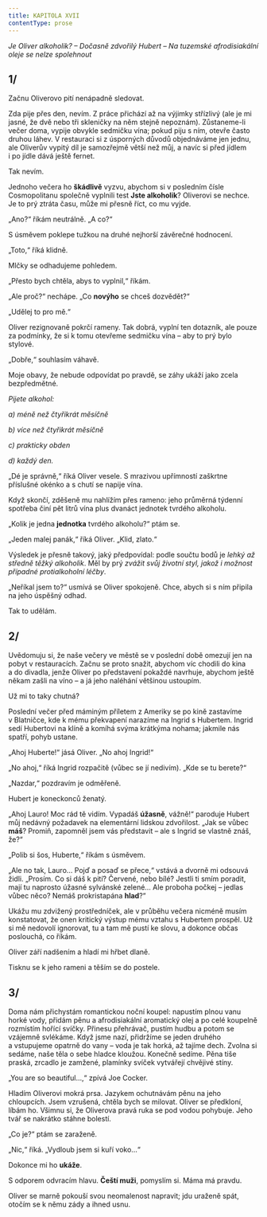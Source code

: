 ```yaml
---
title: KAPITOLA XVII
contentType: prose
---
```


_Je Oliver alkoholik? – Dočasně zdvořilý Hubert – Na tuzemské afrodisiakální oleje se nelze spolehnout_

## 1/

  

Začnu Oliverovo pití nenápadně sledovat.

Zda pije přes den, nevím. Z práce přichází až na výjimky střízlivý (ale je mi jasné, že dvě nebo tři skleničky na něm stejně nepoznám). Zůstaneme-li večer doma, vypije obvykle sedmičku vína; pokud piju s ním, otevře často druhou láhev. V restauraci si z úsporných důvodů objednáváme jen jednu, ale Oliverův vypitý díl je samozřejmě větší než můj, a navíc si před jídlem i po jídle dává ještě fernet.

Tak nevím.

Jednoho večera ho **škádlivě** vyzvu, abychom si v posledním čísle Cosmopolitanu společně vyplnili test **Jste alkoholik**? Oliverovi se nechce. Je to prý ztráta času, může mi přesně říct, co mu vyjde.

„Ano?“ říkám neutrálně. „A co?“

S úsměvem poklepe tužkou na druhé nejhorší závěrečné hodnocení.

„Toto,“ říká klidně.

Mlčky se odhadujeme pohledem.

„Přesto bych chtěla, abys to vyplnil,“ říkám.

„Ale proč?“ nechápe. „Co **novýho** se chceš dozvědět?“

„Udělej to pro mě.“

Oliver rezignovaně pokrčí rameny. Tak dobrá, vyplní ten dotazník, ale pouze za podmínky, že si k tomu otevřeme sedmičku vína – aby to prý bylo stylové.

„Dobře,“ souhlasím váhavě.

Moje obavy, že nebude odpovídat po pravdě, se záhy ukáží jako zcela bezpředmětné.

_Pijete alkohol:_

_a) méně než čtyřikrát měsíčně_

_b) více než čtyřikrát měsíčně_

_c) prakticky obden_

_d) každý den._

„Dé je správně,“ říká Oliver vesele. S mrazivou upřímností zaškrtne příslušné okénko a s chutí se napije vína.

Když skončí, zděšeně mu nahlížím přes rameno: jeho průměrná týdenní spotřeba činí pět litrů vína plus dvanáct jednotek tvrdého alkoholu.

„Kolik je jedna **jednotka** tvrdého alkoholu?“ ptám se.

„Jeden malej panák,“ říká Oliver. „Klid, zlato.“

Výsledek je přesně takový, jaký předpovídal: podle součtu bodů je _lehký až středně těžký alkoholik_. Měl by prý _zvážit svůj životní styl, jakož i možnost případné protialkoholní léčby_.

„Neříkal jsem to?“ usmívá se Oliver spokojeně. Chce, abych si s ním připila na jeho úspěšný odhad.

Tak to udělám.

## 2/

  

Uvědomuju si, že naše večery ve městě se v poslední době omezují jen na pobyt v restauracích. Začnu se proto snažit, abychom víc chodili do kina a do divadla, jenže Oliver po představení pokaždé navrhuje, abychom ještě někam zašli na víno – a já jeho naléhání většinou ustoupím.

Už mi to taky chutná?

Poslední večer před máminým příletem z Ameriky se po kině zastavíme v Blatničce, kde k mému překvapení narazíme na Ingrid s Hubertem. Ingrid sedí Hubertovi na klíně a komíhá svýma krátkýma nohama; jakmile nás spatří, pohyb ustane.

„Ahoj Huberte!“ jásá Oliver. „No ahoj Ingrid!“

„No ahoj,“ říká Ingrid rozpačitě (vůbec se jí nedivím). „Kde se tu berete?“

„Nazdar,“ pozdravím je odměřeně.

Hubert je koneckonců ženatý.

„Ahoj Lauro! Moc rád tě vidím. Vypadáš **úžasně**, vážně!“ paroduje Hubert můj nedávný požadavek na elementární lidskou zdvořilost. „Jak se vůbec **máš**? Promiň, zapomněl jsem vás představit – ale s Ingrid se vlastně znáš, že?“

„Polib si šos, Huberte,“ říkám s úsměvem.

„Ale no tak, Lauro… Pojď a posaď se přece,“ vstává a dvorně mi odsouvá židli. „Prosím. Co si dáš k pití? Červené, nebo bílé? Jestli ti smím poradit, mají tu naprosto úžasné sylvánské zelené… Ale proboha počkej – jedlas vůbec něco? Nemáš prokristapána **hlad**?“

Ukážu mu zdvižený prostředníček, ale v průběhu večera nicméně musím konstatovat, že onen kritický výstup mému vztahu s Hubertem prospěl. Už si mě nedovolí ignorovat, tu a tam mě pustí ke slovu, a dokonce občas poslouchá, co říkám.

Oliver září nadšením a hladí mi hřbet dlaně.

Tisknu se k jeho rameni a těším se do postele.

## 3/

  

Doma nám přichystám romantickou noční koupel: napustím plnou vanu horké vody, přidám pěnu a afrodisiakální aromatický olej a po celé koupelně rozmístím hořící svíčky. Přinesu přehrávač, pustím hudbu a potom se vzájemně svlékáme. Když jsme nazí, přidržíme se jeden druhého a vstupujeme opatrně do vany – voda je tak horká, až tajíme dech. Zvolna si sedáme, naše těla o sebe hladce kloužou. Konečně sedíme. Pěna tiše praská, zrcadlo je zamžené, plamínky svíček vytvářejí chvějivé stíny.

„You are so beautiful…,“ zpívá Joe Cocker.

Hladím Oliverovi mokrá prsa. Jazykem ochutnávám pěnu na jeho chloupcích. Jsem vzrušená, chtěla bych se milovat. Oliver se předkloní, líbám ho. Všimnu si, že Oliverova pravá ruka se pod vodou pohybuje. Jeho tvář se nakrátko stáhne bolestí.

„Co je?“ ptám se zaraženě.

„Nic,“ říká. „Vydloub jsem si kuří voko…“

Dokonce mi ho **ukáže**.

S odporem odvracím hlavu. **Čeští muži**, pomyslím si. Máma má pravdu.

Oliver se marně pokouší svou neomalenost napravit; jdu uraženě spát, otočím se k němu zády a ihned usnu.
